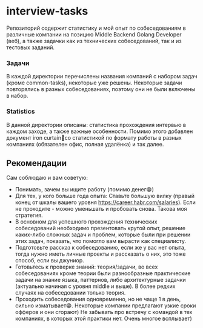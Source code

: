 # interview-tasks
Репозиторий содержит статистику и мой опыт по собеседованиям в различные компании на позицию 
Middle Backend Golang Developer (веб), а также задачки как из технических собеседований, так и из тестовых заданий.

### Задачи
В каждой директории перечислены названия компаний с набором задач (кроме common-tasks), некоторые уже решены.
Некоторые задачи повторялись в разных собеседованиях, поэтому они не были включены в набор.

### Statistics
В данной директории описаны: статистика прохождения интервью в каждом заходе, а также важные особенности.
Помимо этого добавлен документ iron curtain👻со статистикой по формату работы в разных компаниях 
(обязателен офис, полная удалёнка) и так далее.

## Рекомендации
Сам соблюдаю и вам советую:
* Понимать, зачем вы ищите работу (помимо денег😁)
* Для тех, у кого больше года опыта: Ставьте большую вилку (правый конец от шкалы вашего уровня https://career.habr.com/salaries). 
Если не проходите - можно уменьшать и пробовать снова. Такова моя стратегия.
* В основном для успешного прохождения технических собеседований необходимо презентовать крутой опыт, решение 
каких-либо сложных задач и проблем, которые были при решении этих задач, показать, что помогло вам вырасти как 
специалисту.
* Подготовьте рассказ к собеседованию, если же у вас нет опыта, 
тогда нужно иметь личные проекты и рассказать о них, это тоже способ, если вы джуниор.
* Готовьтесь к проверке знаний: теория/задачи, во всех собеседованиях кроме теории были разнообразные 
практические задачи на знание языка, паттернов, либо архитектурные задачки (актуально начиная с уровня middle и выше). 
В более редких случаях на собеседовании только теория.
* Проходить собеседования одновременно, но не чаще 1 в день, сильно изматывает😁. Некоторые компании предлагают 
узкие сроки офферов и они сгорают)
Не забывать про встречу с командой в тех компаниях, в которых этой практики нет. Очень многое всплывает)
